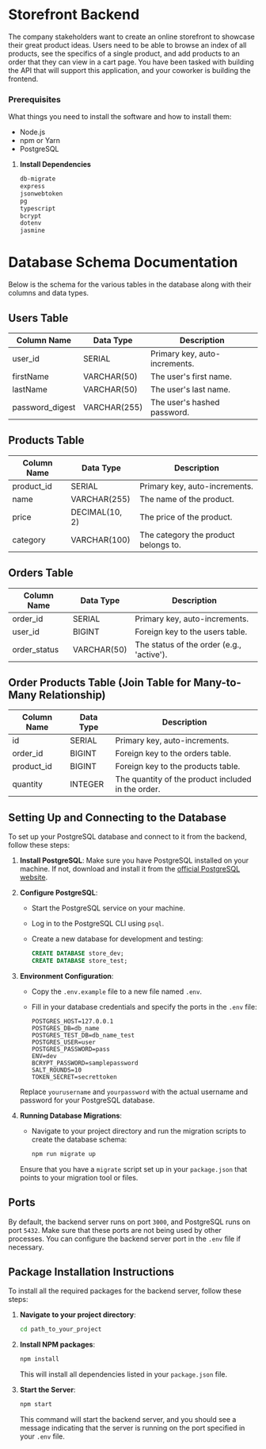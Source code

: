# Storefront Backend

The company stakeholders want to create an online storefront to showcase their great product ideas. Users need to be able to browse an index of all products, see the specifics of a single product, and add products to an order that they can view in a cart page. You have been tasked with building the API that will support this application, and your coworker is building the frontend.

### Prerequisites

What things you need to install the software and how to install them:

- Node.js
- npm or Yarn
- PostgreSQL

1. **Install Dependencies**

   ```sh
   db-migrate
   express
   jsonwebtoken
   pg
   typescript
   bcrypt
   dotenv
   jasmine
   ```
# Database Schema Documentation

Below is the schema for the various tables in the database along with their columns and data types.

## Users Table

| Column Name     | Data Type    | Description                    |
|-----------------|--------------|--------------------------------|
| user_id         | SERIAL       | Primary key, auto-increments.  |
| firstName       | VARCHAR(50)  | The user's first name.         |
| lastName        | VARCHAR(50)  | The user's last name.          |
| password_digest | VARCHAR(255) | The user's hashed password.    |

## Products Table

| Column Name | Data Type          | Description                        |
|-------------|--------------------|------------------------------------|
| product_id  | SERIAL             | Primary key, auto-increments.      |
| name        | VARCHAR(255)       | The name of the product.           |
| price       | DECIMAL(10, 2)     | The price of the product.          |
| category    | VARCHAR(100)       | The category the product belongs to. |

## Orders Table

| Column Name  | Data Type    | Description                                      |
|--------------|--------------|--------------------------------------------------|
| order_id     | SERIAL       | Primary key, auto-increments.                    |
| user_id      | BIGINT       | Foreign key to the users table.                  |
| order_status | VARCHAR(50)  | The status of the order (e.g., 'active').        |

## Order Products Table (Join Table for Many-to-Many Relationship)

| Column Name | Data Type | Description                                      |
|-------------|-----------|--------------------------------------------------|
| id          | SERIAL    | Primary key, auto-increments.                    |
| order_id    | BIGINT    | Foreign key to the orders table.                 |
| product_id  | BIGINT    | Foreign key to the products table.               |
| quantity    | INTEGER   | The quantity of the product included in the order. |



## Setting Up and Connecting to the Database

To set up your PostgreSQL database and connect to it from the backend, follow these steps:

1. **Install PostgreSQL**: Make sure you have PostgreSQL installed on your machine. If not, download and install it from the [official PostgreSQL website](https://www.postgresql.org/download/).

2. **Configure PostgreSQL**:

   - Start the PostgreSQL service on your machine.
   - Log in to the PostgreSQL CLI using `psql`.
   - Create a new database for development and testing:

     ```sql
     CREATE DATABASE store_dev;
     CREATE DATABASE store_test;
     ```

3. **Environment Configuration**:

   - Copy the `.env.example` file to a new file named `.env`.
   - Fill in your database credentials and specify the ports in the `.env` file:

     ```
     POSTGRES_HOST=127.0.0.1
     POSTGRES_DB=db_name
     POSTGRES_TEST_DB=db_name_test
     POSTGRES_USER=user
     POSTGRES_PASSWORD=pass
     ENV=dev
     BCRYPT_PASSWORD=samplepassword
     SALT_ROUNDS=10
     TOKEN_SECRET=secrettoken
     ```

   Replace `yourusername` and `yourpassword` with the actual username and password for your PostgreSQL database.

4. **Running Database Migrations**:

   - Navigate to your project directory and run the migration scripts to create the database schema:

     ```sh
     npm run migrate up
     ```

   Ensure that you have a `migrate` script set up in your `package.json` that points to your migration tool or files.

## Ports

By default, the backend server runs on port `3000`, and PostgreSQL runs on port `5432`. Make sure that these ports are not being used by other processes. You can configure the backend server port in the `.env` file if necessary.

## Package Installation Instructions

To install all the required packages for the backend server, follow these steps:

1. **Navigate to your project directory**:

   ```sh
   cd path_to_your_project
   ```

2. **Install NPM packages**:

   ```sh
   npm install
   ```

   This will install all dependencies listed in your `package.json` file.

3. **Start the Server**:

   ```sh
   npm start
   ```

   This command will start the backend server, and you should see a message indicating that the server is running on the port specified in your `.env` file.
